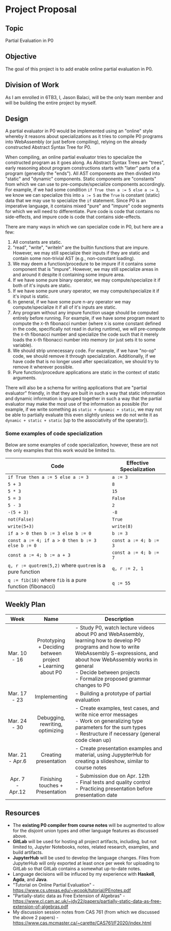 # Project Proposal

## Topic
Partial Evaluation in P0

## Objective
The goal of this project is to add enable online partial evaluation in P0.

## Division of Work
As I am enrolled in 6TB3, I, Jason Balaci, will be the only team member and will be building the entire project by myself.

## Design
A partial evaluator in P0 would be implemented using an "online" style whereby it reasons about specializations as it tries to compile P0 programs into WebAssembly (or just before compiling), relying on the already constructed Abstract Syntax Tree for P0.

When compiling, an online partial evaluator tries to specialize the constructed program as it goes along. As Abstract Syntax Trees are "trees", early reasoning about program constructions starts with "later" parts of a program (generally the "ends"). All AST components are then divided into "static" and "dynamic" components. Static components are "constants" from which we can use to pre-compute/specialize components accordingly. For example, if we had some condition `if True then a := 5 else a := 3`, we know we can specialize this into `a := 5` as the `True` is constant (static) data that we may use to specialize the `if` statement. Since P0 is an imperative language, it contains mixed "pure" and "impure" code segments for which we will need to differentiate. Pure code is code that contains no side-effects, and impure code is code that contains side-effects.

There are many ways in which we can specialize code in P0, but here are a few:
1. All constants are static.
2. "read", "write", "writeln" are the builtin functions that are impure. However, we may still specialize their inputs if they are static and contain some non-trivial AST (e.g., non-constant loading).
3. We may deem a function/procedure to be impure if it contains some component that is "impure". However, we may still specialize areas in and around it despite it containing some impure area.
4. If we have some pure binary operator, we may compute/specialize it if both of it's inputs are static.
5. If we have some pure unary operator, we may compute/specialize it if it's input is static.
6. In general, if we have some pure n-ary operator we may compute/specialize it if all of it's inputs are static.
7. Any program without any impure function usage should be computed entirely before running. For example, if we have some program meant to compute the `X`-th fibonacci number (where `X` is some constant defined in the code, specifically not read in during runtime), we will pre-compute the `X`-th fibonacci number and specialize the code such that it merely loads the `X`-th fibonacci number into memory (or just sets it to some variable).
8. We should strip unnecessary code. For example, if we have "no-op" code, we should remove it through specialization. Additionally, if we have code that is no longer used after specialization, we should try to remove it wherever possible.
9. Pure function/procedure applications are static in the context of static arguments.

There will also be a schema for writing applications that are "partial evaluator" friendly, in that they are built in such a way that static information and dynamic information is grouped together in such a way that the partial evaluator may make the most use of the information as possible (for example, if we write something as `static + dynamic + static`, we may not be able to partially evaluate this even slightly unless we do not write it as `dynamic + static + static` [up to the associativity of the operator]).

### Some examples of code specialization

Below are some examples of code specialization, however, these are not the only examples that this work would be limited to.

| Code | Effective Specialization |
|------|----------------|
| `if True then a := 5 else a := 3` | `a := 3` |
| `5 + 3` | `8` |
| `5 * 3` | `15` |
| `5 = 3` | `False` |
| `5 - 3` | `2` |
| `-(5 + 3)` | `-8` |
| `not(False)` | `True` |
| `write(5+3)` | `write(8)` |
| `if a > 0 then b := 3 else b := 0` | `b := 3` |
| `const a := 4; if a > 0 then b := 3 else b := 0` | `const a := 4; b := 3` |
| `const a := 4; b := a + 3` | `const a := 4; b := 7` |
| `q, r := quotrem(5,2)` where `quotrem` is a pure function | `q, r := 2, 1` |
| `q := fib(10)` where `fib` is a pure function (fibonacci) | `q := 55` |

## Weekly Plan

|       Week      |                           Name                           | Description |
|:---------------:|:--------------------------------------------------------:|-------------|
|   Mar. 10 - 16  | Prototyping <br>+ Deciding between project<br>+ Learning about P0 | - Study P0, watch lecture videos about P0 and WebAssembly, learning how to develop P0 programs and how to write WebAssembly S-expressions, and about how WebAssembly works in general<br> - Decide between projects<br> - Formalize proposed grammar changes to P0|
|   Mar. 17 - 23  |                       Implementing                       | - Building a prototype of partial evaluation |
|   Mar. 24 - 30  |             Debugging, rewriting, optimizing             | - Create examples, test cases, and write nice error messages<br> - Work on generalizing type parameters for the sum types<br> - Restructure if necessary (general code clean up) |
| Mar. 21 - Apr.6 |                   Creating presentation                  | - Create presentation examples and material, using JupypterHub for creating a slideshow, similar to course notes |
| Apr. 7 - Apr.12 |             Finishing touches + Presentation             | - Submission due on Apr. 12th<br> - Final tests and quality control<br> - Practicing presentation before presentation date |

## Resources
* The **existing P0 compiler from course notes** will be augmented to allow for the disjoint union types and other language features as discussed above.
* **GitLab** will be used for hosting all project artifacts, including, but not limited to, Jupyter Notebooks, notes, related research, examples, and build artifacts.
* **JupyterHub** will be used to develop the language changes. Files from JupyterHub will only exported at least once per week for uploading to GitLab so that GitLab contains a somewhat up-to-date notes.
* Language decisions will be influced by my experience with **Haskell**, **Agda**, and **Java**.
* "Tutorial on Online Partial Evaluation" - https://www.cs.utexas.edu/~wcook/tutorial/PEnotes.pdf
* "Partially-static data as Free Extension of Algebras" - https://www.cl.cam.ac.uk/~jdy22/papers/partially-static-data-as-free-extension-of-algebras.pdf
* My discussion session notes from CAS 761 (from which we discussed the above 2 papers) - https://www.cas.mcmaster.ca/~carette/CAS761/F2020/index.html
